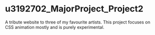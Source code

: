 # u3192702_MajorProject_Project2
A tribute website to three of my favourite artists. This project focuses on CSS animation mostly and is purely experimental.
